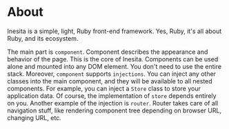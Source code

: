 # About

Inesita is a simple, light, Ruby front-end framework. Yes, Ruby, it's all about Ruby, and its ecosystem.

The main part is `component`. Component describes the appearance and behavior of the page.
This is the core of Inesita. Components can be used alone and mounted into any DOM element. You don't need to use the entire stack.
Moreover, `component` supports `injections`.
You can inject any other classes into the main component, and they will be available to all nested components. For example, you can inject a `Store` class to store your application data. Of course, the implementation of `store` depends entirely on you.
Another example of the injection is `router`. Router takes care of all navigation stuff, like rendering component tree depending on browser URL, changing URL, etc.
